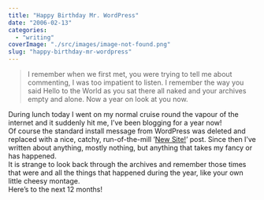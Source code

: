 ```yaml
---
title: "Happy Birthday Mr. WordPress"
date: "2006-02-13"
categories: 
  - "writing"
coverImage: "./src/images/image-not-found.png"
slug: "happy-birthday-mr-wordpress"
---
```


> I remember when we first met, you were trying to tell me about commenting, I was too impatient to listen. I remember the way you said Hello to the World as you sat there all naked and your archives empty and alone. Now a year on look at you now.

During lunch today I went on my normal cruise round the vapour of the internet and it suddenly hit me, I’ve been blogging for a year now!  
Of course the standard install message from WordPress was deleted and replaced with a nice, catchy, run-of-the-mill ’[New Site!](http://www.shibbyonline.co.uk/2005/02/12/new-site/)’ post. Since then I’ve written about anything, mostly nothing, but anything that takes my fancy or has happened.  
It is strange to look back through the archives and remember those times that were and all the things that happened during the year, like your own little cheesy montage.  
Here’s to the next 12 months!
